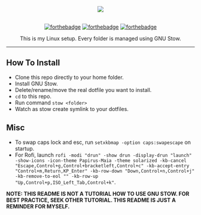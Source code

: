 <div align="center">

<img src="https://affanindo.github.io/img/xfce/xfce-busy.png" />

<br />
<br />

[![forthebadge](https://forthebadge.com/images/badges/gluten-free.svg)](https://forthebadge.com)
[![forthebadge](https://forthebadge.com/images/badges/no-ragrets.svg)](https://forthebadge.com)
[![forthebadge](https://forthebadge.com/images/badges/powered-by-electricity.svg)](https://forthebadge.com)

<p>This is my Linux setup. Every folder is managed using GNU Stow.</p>
</div>

---

## How To Install
* Clone this repo directly to your home folder.
* Install GNU Stow.
* Delete/rename/move the real dotfile you want to install.
* `cd` to this repo.
* Run command `stow <folder>`
* Watch as stow create symlink to your dotfiles.

## Misc
* To swap caps lock and esc, run `setxkbmap -option caps:swapescape` on startup.
* For Rofi, launch `rofi -modi "drun" -show drun -display-drun "launch" -show-icons -icon-theme Papirus-Maia -theme solarized -kb-cancel "Escape,Control+g,Control+bracketleft,Control+c" -kb-accept-entry "Control+m,Return,KP_Enter" -kb-row-down "Down,Control+n,Control+j" -kb-remove-to-eol "" -kb-row-up "Up,Control+p,ISO_Left_Tab,Control+k"`.

**NOTE: THIS README IS NOT A TUTORIAL HOW TO USE GNU STOW. FOR BEST PRACTICE, SEEK OTHER TUTORIAL. THIS README IS JUST A REMINDER FOR MYSELF.**

